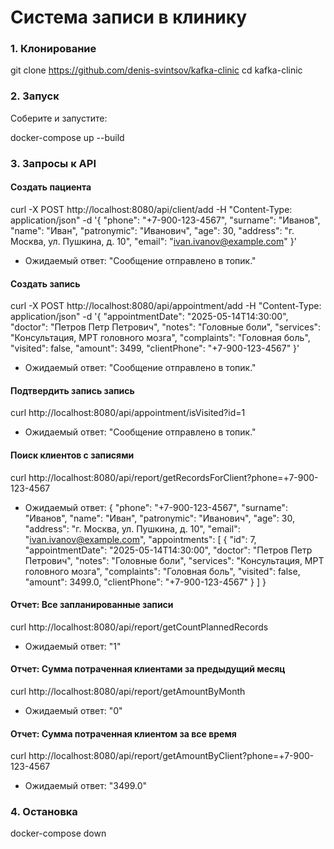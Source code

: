 # Система записи в клинику

### 1. Клонирование

git clone https://github.com/denis-svintsov/kafka-clinic
cd kafka-clinic

### 2. Запуск

Соберите и запустите:

docker-compose up --build

### 3. Запросы к API

#### Создать пациента

curl -X POST http://localhost:8080/api/client/add -H "Content-Type: application/json" -d '{
"phone": "+7-900-123-4567",
"surname": "Иванов",
"name": "Иван",
"patronymic": "Иванович",
"age": 30,
"address": "г. Москва, ул. Пушкина, д. 10",
"email": "ivan.ivanov@example.com"
}'

- Ожидаемый ответ:
"Сообщение отправлено в топик."

#### Создать запись

curl -X POST http://localhost:8080/api/appointment/add -H "Content-Type: application/json" -d '{
  "appointmentDate": "2025-05-14T14:30:00",
  "doctor": "Петров Петр Петрович",
  "notes": "Головные боли",
  "services": "Консультация, МРТ головного мозга",
  "complaints": "Головная боль",
  "visited": false,
  "amount": 3499,
  "clientPhone": "+7-900-123-4567"
}'

- Ожидаемый ответ:
"Сообщение отправлено в топик."

#### Подтвердить запись запись

curl http://localhost:8080/api/appointment/isVisited?id=1

- Ожидаемый ответ:
"Сообщение отправлено в топик."


#### Поиск клиентов с записями

curl http://localhost:8080/api/report/getRecordsForClient?phone=+7-900-123-4567


- Ожидаемый ответ:
{
    "phone": "+7-900-123-4567",
    "surname": "Иванов",
    "name": "Иван",
    "patronymic": "Иванович",
    "age": 30,
    "address": "г. Москва, ул. Пушкина, д. 10",
    "email": "ivan.ivanov@example.com",
    "appointments": [
        {
            "id": 7,
            "appointmentDate": "2025-05-14T14:30:00",
            "doctor": "Петров Петр Петрович",
            "notes": "Головные боли",
            "services": "Консультация, МРТ головного мозга",
            "complaints": "Головная боль",
            "visited": false,
            "amount": 3499.0,
            "clientPhone": "+7-900-123-4567"
        }
    ]
}


#### Отчет: Все запланированные записи

curl http://localhost:8080/api/report/getCountPlannedRecords


- Ожидаемый ответ:
"1"


#### Отчет: Сумма потраченная клиентами за предыдущий месяц


curl http://localhost:8080/api/report/getAmountByMonth


- Ожидаемый ответ:
"0"


#### Отчет: Сумма потраченная клиентом за все время

curl http://localhost:8080/api/report/getAmountByClient?phone=+7-900-123-4567

- Ожидаемый ответ:
"3499.0"


### 4. Остановка

docker-compose down
